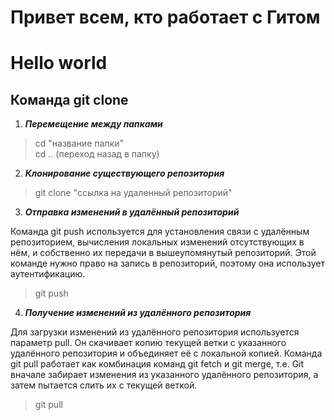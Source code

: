 # Привет всем, кто работает с Гитом
# Hello world
## Команда git clone  

1. ***Перемещение между папками***

> cd "название папки"  
> cd .. (переход назад в папку)

2. ***Клонирование существующего репозитория***

> git clone "ссылка на удаленный репозиторий"

3. ***Отправка изменений в удалённый репозиторий***

Команда git push используется для установления связи с удалённым репозиторием, вычисления локальных изменений отсутствующих в нём, и собственно их передачи в вышеупомянутый репозиторий. Этой команде нужно право на запись в репозиторий, поэтому она использует аутентификацию.

> git push

4. ***Получение изменений из удалённого репозитория***

Для загрузки изменений из удалённого репозитория используется параметр pull. Он скачивает копию текущей ветки с указанного удалённого репозитория и объединяет её с локальной копией.
Команда git pull работает как комбинация команд git fetch и git merge, т.е. Git вначале забирает изменения из указанного удалённого репозитория, а затем пытается слить их с текущей веткой.

> git pull